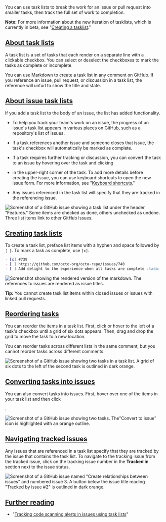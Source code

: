 You can use task lists to break the work for an issue or pull request into smaller tasks, then track the full set of work to completion.

**Note:** For more information about the new iteration of tasklists, which is currently in beta, see "[Creating a tasklist](https://docs.github.com/en/issues/tracking-your-work-with-issues/about-tasklists)."

## [About task lists](https://docs.github.com/en/get-started/writing-on-github/working-with-advanced-formatting/about-task-lists#about-task-lists)

A task list is a set of tasks that each render on a separate line with a clickable checkbox. You can select or deselect the checkboxes to mark the tasks as complete or incomplete.

You can use Markdown to create a task list in any comment on GitHub. If you reference an issue, pull request, or discussion in a task list, the reference will unfurl to show the title and state.

## [About issue task lists](https://docs.github.com/en/get-started/writing-on-github/working-with-advanced-formatting/about-task-lists#about-issue-task-lists)

If you add a task list to the body of an issue, the list has added functionality.

- To help you track your team's work on an issue, the progress of an issue's task list appears in various places on GitHub, such as a repository's list of issues.
- If a task references another issue and someone closes that issue, the task's checkbox will automatically be marked as complete.
- If a task requires further tracking or discussion, you can convert the task to an issue by hovering over the task and clicking

- in the upper-right corner of the task. To add more details before creating the issue, you can use keyboard shortcuts to open the new issue form. For more information, see "[Keyboard shortcuts](https://docs.github.com/en/get-started/accessibility/keyboard-shortcuts#issues-and-pull-requests)."
- Any issues referenced in the task list will specify that they are tracked in the referencing issue.

![Screenshot of a GitHub issue showing a task list under the header "Features." Some items are checked as done, others unchecked as undone. Three list items link to other GitHub Issues.](https://docs.github.com/assets/cb-127417/images/help/writing/task-list-rendered.png)

## [Creating task lists](https://docs.github.com/en/get-started/writing-on-github/working-with-advanced-formatting/about-task-lists#creating-task-lists)

To create a task list, preface list items with a hyphen and space followed by `[ ]`. To mark a task as complete, use `[x]`.

```markdown
- [x] #739
- [ ] https://github.com/octo-org/octo-repo/issues/740
- [ ] Add delight to the experience when all tasks are complete :tada:
```

![Screenshot showing the rendered version of the markdown. The references to issues are rendered as issue titles.](https://docs.github.com/assets/cb-64626/images/help/writing/task-list-rendered-simple.png)

**Tip:** You cannot create task list items within closed issues or issues with linked pull requests.

## [Reordering tasks](https://docs.github.com/en/get-started/writing-on-github/working-with-advanced-formatting/about-task-lists#reordering-tasks)

You can reorder the items in a task list. First, click or hover to the left of a task's checkbox until a grid of six dots appears. Then, drag and drop the grid to move the task to a new location.

You can reorder tasks across different lists in the same comment, but you cannot reorder tasks across different comments.

![Screenshot of a GitHub issue showing two tasks in a task list. A grid of six dots to the left of the second task is outlined in dark orange.](https://docs.github.com/assets/cb-26414/images/help/writing/task-list-reorder.png)

## [Converting tasks into issues](https://docs.github.com/en/get-started/writing-on-github/working-with-advanced-formatting/about-task-lists#converting-tasks-into-issues)

You can also convert tasks into issues. First, hover over one of the items in your task list and then click

.

![Screenshot of a GitHub issue showing two tasks. The"Convert to issue" icon is highlighted with an orange outline.](https://docs.github.com/assets/cb-47821/images/help/writing/convert-task-lists-into-issues.png)

## [Navigating tracked issues](https://docs.github.com/en/get-started/writing-on-github/working-with-advanced-formatting/about-task-lists#navigating-tracked-issues)

Any issues that are referenced in a task list specify that they are tracked by the issue that contains the task list. To navigate to the tracking issue from the tracked issue, click on the tracking issue number in the **Tracked in** section next to the issue status.

![Screenshot of a GitHub issue named "Create relationships between issues" and numbered issue 3. A button below the issue title reading "Tracked by issue #2" is outlined in dark orange.](https://docs.github.com/assets/cb-111881/images/help/writing/task-list-tracked.png)

## [Further reading](https://docs.github.com/en/get-started/writing-on-github/working-with-advanced-formatting/about-task-lists#further-reading)

- "[Tracking code scanning alerts in issues using task lists](https://docs.github.com/en/code-security/code-scanning/managing-code-scanning-alerts/tracking-code-scanning-alerts-in-issues-using-task-lists)"